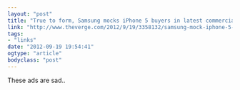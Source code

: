 ```yaml
---
layout: "post"
title: "True to form, Samsung mocks iPhone 5 buyers in latest commercial"
link: "http://www.theverge.com/2012/9/19/3358132/samsung-mock-iphone-5-commercial"
tags: 
- "links"
date: "2012-09-19 19:54:41"
ogtype: "article"
bodyclass: "post"
---
```


These ads are sad..